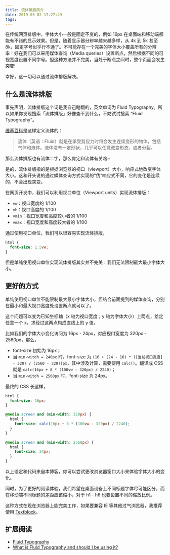 ```yaml
---
title: 流体排版简介
date: 2019-05-02 17:27:49
tags:
---
```


在传统网页排版中，字体大小一般是固定不变的，例如 16px 在桌面端和移动端都能有不错的显示效果。但是，随着显示器分辨率越来越多样，从 4k 到 5k 甚至 8k，固定字号似乎行不通了。不可能存在一个完美的字体大小覆盖所有的分辨率！好在我们可以采用媒体查询（Media queries）设置断点，然后根据不同的可视宽度设置不同字号。但这种方法并不完美，当处于断点之间时，整个页面会发生突变!

幸好，这一切可以通过流体排版解决。<!--more-->

## 什么是流体排版

事先声明，流体排版这个词是我自己瞎翻的，英文单词为 Fluid Typography。所以如果你发现搜索「流体排版」好像查不到什么，不妨试试搜索 “Fluid Typography”。

[维基百科](https://zh.wikipedia.org/zh-hans/流体)是这样定义流体的：

> 流体（英语：Fluid）就是在承受剪应力时将会发生连续变形的物体，包括气体和液体。流体没有一定形状，几乎可以任意改变形态，或者分裂。

那么流体排版也有流体二字，那么肯定和流体有关咯~

是的，流体排版指的是根据浏览器的视口（viewport）大小，响应式地改变字体大小。这和开头说的通过媒体查询方式实现的“伪”响应式不同，它的变化是连续的，不会出现突变。

在网页开发中，我们可以利用视口单位（Viewport units）实现流体排版：

- `vw`：视口宽度的 1/100
- `vh`：视口高度的 1/100
- `vmin`：视口宽度和高度较小者的 1/100
- `vmax`：视口宽度和高度较大者的 1/100

通过使用视口单位，我们可以很容易实现流体排版，

```css
html {
  font-size: 1.5vw;
}
```

但是单纯使用视口单位实现流体排版其实并不完美：我们无法限制最大最小字体大小。

## 更好的方式

单纯使用视口单位不能限制最大最小字体大小，但结合前面提到的媒体查询，分别在最小和最大视口宽度处设置断点就可以了。

这个问题可以变为已知坐标轴（x 轴为视口宽度；y 轴为字体大小）上两点，给定任意一个 x，求经过这两点构成直线上的 y 值。

比如我们的字体大小变化访问为 16px - 24px，对应视口宽度为 320px - 2560px，那么，

- font-size 初始为 16px；
- 当 `min-witdh = 240px` 时，font-size 为 `(16 + (24 - 16) * ([当前视口宽度] - 320) / (2560 - 320))px`，其中涉及计算，需要使用 `calc()`。翻译成 CSS 就是 `calc(16px + 8 * (100vw - 320px) / 2240)`；
- 当 `min-witdh = 2560px` 时，font-size 为 24px。

最终的 CSS 长这样，

```css
html {
  font-size: 16px;
}

@media screen and (min-width: 320px) {
  html {
    font-size: calc(16px + 8 * (100vw - 320px) / 2240);
  }
}

@media screen and (min-width: 2560px) {
  html {
    font-size: 24px;
  }
}
```

以上设定和代码来自本博客，你可以尝试更改浏览器窗口大小来体验字体大小的变化。

同时，为了更好的阅读体验，我们希望在桌面设备上不同标题字体尽可能区分，而在移动端不同标题的差距应该缩小，对于 h1 - h6 也要设置不同的缩放比例。

这种方式在现在浏览器上能完美工作，如果要兼容 IE 等其他过气浏览器，我推荐使用 [Textblock](https://github.com/glyphic-co/textblock)。

## 扩展阅读

- [Fluid Typography](https://css-tricks.com/snippets/css/fluid-typography/)
- [What is Fluid Typography and should I be using it?](https://medium.com/beamly/what-is-fluid-typography-and-should-i-be-using-it-44a1b7125205)
